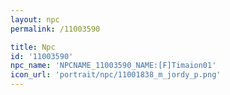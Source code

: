 ```yaml
---
layout: npc
permalink: /11003590

title: Npc
id: '11003590'
npc_name: 'NPCNAME_11003590_NAME:[F]Timaion01'
icon_url: 'portrait/npc/11001838_m_jordy_p.png'
---
```

